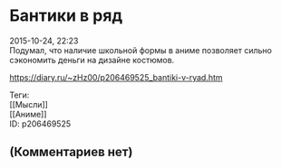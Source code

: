 Бантики в ряд
=============

  
2015-10-24, 22:23  
 Подумал, что наличие школьной формы в аниме позволяет сильно сэкономить деньги на дизайне костюмов.   
  
<https://diary.ru/~zHz00/p206469525_bantiki-v-ryad.htm>  
  
Теги:  
[[Мысли]]  
[[Аниме]]  
ID: p206469525  


(Комментариев нет)
------------------
